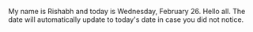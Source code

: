 My name is Rishabh and today is Wednesday, February 26. Hello all. The date will automatically update to today's date in case you did not notice.
